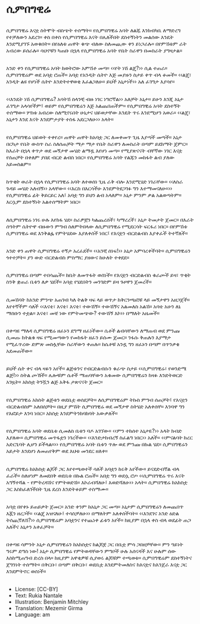 # ሲምበግዊሬ

##
ሲምበግዊሬ እናቷ ስትሞት ብስጭት ተሰማት። የሲምበግዊሬ አባት ለልጁ እንክብካቤ ለማድረግ የተቻለውን አደረገ። ቀስ በቀስ የሲምበግዊሬ እናት በሌለችበት ደስተኝነትን መልሰው እንዴት እንደሚያገኙ አወቁበት። በየዕለቱ ጠዋት ቁጭ ብለው ስለመጪው ቀን ይነጋራሉ። በየምሽቱም ራት አብረው ይሰራሉ። ሳህኖቹን ካጠቡ በኋላ የሲምበግዊሬ አባት የቤት ስራዋን በመስራት ያግዛታል።

##
አንድ ቀን የሲምበግዊሬ አባት ከወትሮው አምሽቶ መጣ። ‹‹የት ነሽ ልጄ?›› ሲል ተጠራ። ሲምበግዊሬም ወደ አባቷ ሮጠች። አባቷ የአንዲት ሴትዮ እጅ መያዙን ስታይ ቀጥ ብላ ቆመች። ‹‹ልጄ፣ አንዲት ልዩ የሆነች ሴትዮ እንድትተዋወቂ እፈልጋለሁ። ይህች አኒታነች›› አለ ፈገግታ እያሳየ።

##
‹‹እንዴት ነሽ ሲምበግዊሬ? አባትሽ ስላንቺ ብዙ ነገር ነግሮኛል›› አለቻት አኒታ። ይሁን እንጂ አኒታ ፈገግታ አላሳየችም፤ ወይም የሲምበግዊሬን እጅ አልጨበጠችም። የሲምበግዊሬ አባት ደስተኝት ተሰማው። ሦስቱ አብረው ስለሚኖሩበት ሁኔታና ህይወታቸው እንዴት ጥሩ እንደሚሆን አወራ። ‹‹ልጄ፣ አኒታን እንደ እናት እንደምታያት ተስፋ አደርጋለሁ›› አላት።

##
የሲምበግዊሬ ህይወት ተቀየረ። ጠዋት ጠዋት ከአባቷ ጋር ለመቀመጥ ጊዜ እያጣች መጣች። አኒታ በርካታ የቤት ውስጥ ስራ ስለሰጠቻት ማታ ማታ የቤት ስራዋን ለመስራት በጣም ይደክማት ጀምር። ከእራት በኋላ ቀጥታ ወደ መኝታዋ መሄድ ልማዷ እየሆነ መጣ። የሚያጽናናት ብቸኛው ነገር እናቷ የሰጠቻት በቀለም ያበደ ብርድ ልብስ ነበር። የሲምበግዊሬ አባት የልጁን መከፋት ልብ ያለው አይመስልም።

##
ከጥቂት ወራት በኋላ የሲምበግዊሬ አባት ለተወሰነ ጊዜ ራቅ ብሎ እንደሚሄድ ነገራቸው። ‹‹ለስራ ጉዳይ መሄድ አለብኝ›› አላቸው። ‹‹እርስ በእርሳችሁ እንደምትደጋገፉ ግን እተማመናለሁ።›› የሲምበግዊሬ ፊት ቅይርይር አለ፤ አባቷ ግን ይህን ልብ አላለም። አኒታ ምንም ቃል አልወጣትም። እርሷም ደስተኝነት አልተሰማትም ነበር።

##
ለሲምበግዊሬ ነገሩ ሁሉ እየከፋ ሄደ። ስራዎቿን ካልጨረሰች፣ ካማረረች፣ አኒታ ትመታት ጀመር። በእራት ሰዓትም ሴትዮዋ ብዙውን ምግብ ስለምትበላው ለሲምበግዊሬ የሚደርሳት ፍርፋሪ ነበር። በየምሽቱ ሲምበግዊሬ ወደ እንቅልፏ የምትሄደው እያለቀሰች ነበር፤ የእናቷን ብርድልብስ እያቀፈች ትተኛለች።

##
አንድ ቀን ጠዋት ሲምበግዊሬ ተኝታ አረፈደች። ‹‹አንቺ ሰነፍ!›› አኒታ አምባረቀችባት። ሲምበግዊሬን ጎተተቻት። ያን ውድ ብርድልብስ ምስማር ያዘውና ከሁለት ተቀደደ።

##
ሲምበግዊሬ በጣም ተበሳጨች። ከቤት ለመጥፋት ወሰነች። የእናቷን ብርድልብስ ቁራጮች ይዛ፣ ጥቂት ስንቅ ቋጠራ ቤቱን ለቃ ሄደች። አባቷ የሄደበትን መንገድም ይዛ ጉዞዋን ጀመረች።

##
ሲመሽባት ከአንድ ምንጭ አጠገብ ካለ ትልቅ ዛፍ ላይ ወጥታ ከቅርንጫፎቹ ላይ መኝታዋን አዘጋጀች። እየተኛችም ሳለች ‹‹እናቴ፣ እናቴ፣ እናቴ፣ ተውሽኝ። ተውሽኝና አልመለስ አልሽ። አባቴ አሁን ለኔ ማሰቡን ተቷል። እናቴ፣ መቼ ነው የምትመጭው? ተውሽኝ እኮ›› በማለት አዜመች።

##
በቀጣዩ ማለዳ ሲምበግዊሬ ዘፈኑን ደግማ ዘፈነችው። ሴቶች ልብሳቸውን ለማጠብ ወደ ምንጩ ሲመጡ ከትልቁ ዛፍ የሚመጣውን የመከፋት ዘፈን ይሰሙ ጀመር። ንፋሱ ቅጠሉን እያማታ የሚፈጥረው ድምጽ መስሏቸው ስራቸውን ቀጠሉ። ከሴቶቹ አንዷ ግን ዘፈኑን በጣም በጥንቃቄ አደመጠችው።

##
ይህች ሴት ቀና ብላ ዛፉን አየች። ልጅቱንና የብርድልብሱን ቁራጭ ስታይ ‹‹ሲምበግዊሬ፣ የወንድሜ ልጅ!›› ስትል ጮኸች። ሌሎቹም ሴቶች ማጠባቸውን አቁመው ሲምበግዊሬን ከዛፉ እንድትወርድ አገዟት። አክስቷ ትንሿን ልጅ አቅፋ ታጽናናት ጀመር።

##
የሲምበግዊሬ አክስት ልጅቱን ወደቤቷ ወሰደቻት። ለሲምበግዊሬም ትኩስ ምግብ ሰጠቻት፤ የእናቷን ብርድልብስም አለበሰቻት። በዚያ ምሽት ሲምበግዊሬ ወደ መኝታዋ ስትሄድ አለቀሰቸ። እንባዋ ግን የእፎይታ እንባ ነበር። አክስቷ እንደምትንከባከባት አውቃለች።

##
የሲምበግዊሬ አባት ወደቤቱ ሲመለስ ቤቱን ባዶ አገኘው። ‹‹ምን ተከሰተ አኒታዬ?›› አላት ክብድ እያለው። ሲምበግዊሬ መጥፋቷን ነገረችው። ‹‹እንድታከብረኝ ስፈልግ ነበር›› አለች። ‹‹ምናልባት ከረር አድርጌባት ሊሆን ይችላል።›› የሲምበግዊሬ አባት ቤቱን ጥሎ ወደ ምንጩ በኩል ሄደ። ሲምበግዊሬን አይታት እንደሆነ ለመጠየቅም ወደ እህቱ መንደር ዘለቀ።

##
ሲምበግዊሬ ከአክስቷ ልጆች ጋር እየተጫወተች ሳለች አባቷን ከሩቅ አየችው። ይናደድብኛል ብላ ፈራች። ስለሆነም ለመደበቅ ወደቤቱ በኩል ሮጠች። አበቷ ግን ወደሷ ሮጦ ‹‹ሲምበግዊሬ ጥሩ እናት አግኝተሻል - የምትረዳሽና የምትወድሽ። እኮራብሻለሁ፤ እወድሻለሁ›› አላት። ሲምበግዊሬ ከአክስቷ ጋር እስከፈለገችበት ጊዜ ደረስ እንድትቆይም ተስማሙ።

##
አባቷ በየቀኑ ይጠይቃት ጀመር። አንድ ቀንም ከአኒታ ጋር መጣ። አኒታም ሲምበግዊሬን ለመጨበጥ እጇን ዘረጋች። ‹‹ልጄ አዝናለሁ፤ ተሳስቻለሁ›› በማለትም አለቀሰችባት። ‹‹እንደገና አንድ ዕድል ትሰጪኛለሽ?›› ሲምበግዊሬም አባቷንና የተጨነቀ ፊቱን አየች። ከዚያም በኋላ ቀስ ብላ ወደፊት ጠጋ አለችና አኒታን አቀፈቻት።

##
በቀጣዩ ሳምንት አኒታ ሲምበግዊሬን ከአክስቷና ከልጆቿ ጋር በቤቷ ምሳ ጋበዘቻቸው። ምን ዓይነት ግሩም ድግስ ነው! አኒታ ሲምበግዊሬ የምትወዳቸውን ምግቦች ሁሉ አሰናዳች እና ሁሉም ሰው እስከሚጠግብ ድረስ በላ። ከዚያም አዋቂዎቹ ሲያወሩ ልጆቹም ተጫወቱ። ሲምበግዊሬም ደስተኝነትና ጀግንነት ተሰማት። በቅርቡ፣ በጣም በቅርቡ፣ ወደቤቷ እንደምትመለስና ከእናቷና ከእንጀራ እናቷ ጋር እንደምትኖር ወሰነች።

##
* License: [CC-BY]
* Text: Rukia Nantale
* Illustration: Benjamin Mitchley
* Translation: Mezemir Girma
* Language: am
